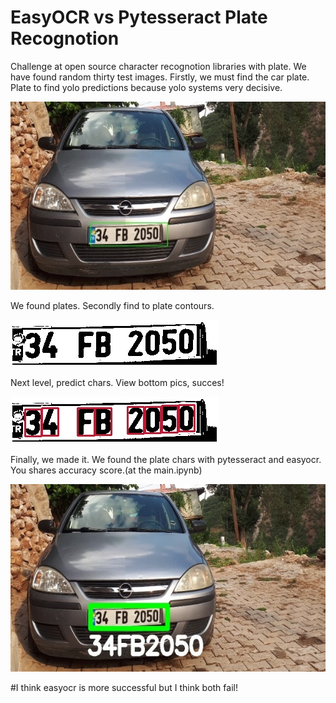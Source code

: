 # EasyOCR vs Pytesseract Plate Recognotion
Challenge at open source character recognotion libraries with plate. We have found random thirty test images. 
Firstly, we must find the car plate. Plate to find yolo predictions because yolo systems very decisive.

![](https://github.com/hhbulat/EasyOCR-vs-Pytesseract-Plate-Recognotion/blob/main/predicted/readme/plate_detect.jpg?raw=true)

We found plates. Secondly find to plate contours.

![](https://github.com/hhbulat/EasyOCR-vs-Pytesseract-Plate-Recognotion/blob/main/predicted/readme/plate.jpg?raw=true)


Next level, predict chars. View bottom pics, succes!

![](https://github.com/hhbulat/EasyOCR-vs-Pytesseract-Plate-Recognotion/blob/main/predicted/readme/predicted_char.jpg?raw=true)


Finally, we made it. We found the plate chars with pytesseract and easyocr. You shares accuracy score.(at the main.ipynb)

![](https://github.com/hhbulat/EasyOCR-vs-Pytesseract-Plate-Recognotion/blob/main/predicted/readme/result.jpg?raw=true)



#I think easyocr is more successful but I think both fail!

